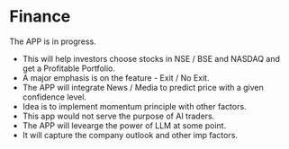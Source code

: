 # Finance

The APP is in progress.

- This will help investors choose stocks in NSE / BSE and NASDAQ and get a Profitable Portfolio.
- A major emphasis is on the feature - Exit / No Exit.
- The APP will integrate News / Media to predict price with a given confidence level.
- Idea is to implement momentum principle with other factors.
- This app would not serve the purpose of AI traders.
- The APP will levearge the power of LLM at some point.
- It will capture the company outlook and other imp factors.


